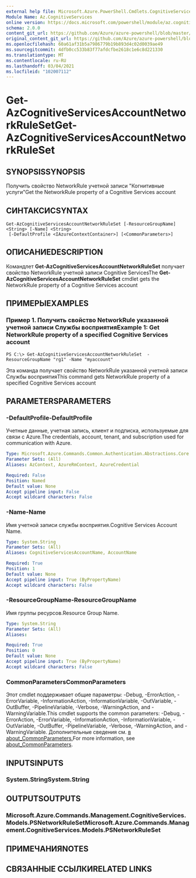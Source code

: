 ```yaml
---
external help file: Microsoft.Azure.PowerShell.Cmdlets.CognitiveServices.dll-Help.xml
Module Name: Az.CognitiveServices
online version: https://docs.microsoft.com/powershell/module/az.cognitiveservices/get-azcognitiveservicesaccountnetworkruleset
schema: 2.0.0
content_git_url: https://github.com/Azure/azure-powershell/blob/master/src/CognitiveServices/CognitiveServices/help/Get-AzCognitiveServicesAccountNetworkRuleSet.md
original_content_git_url: https://github.com/Azure/azure-powershell/blob/master/src/CognitiveServices/CognitiveServices/help/Get-AzCognitiveServicesAccountNetworkRuleSet.md
ms.openlocfilehash: 60a61af31b5a7986779b19b893d4c02d0039ae49
ms.sourcegitcommit: 4dfb0cc533b83f77afdcfbe2618c1e6c8d221330
ms.translationtype: MT
ms.contentlocale: ru-RU
ms.lasthandoff: 03/04/2021
ms.locfileid: "102007112"
---
```

# <span data-ttu-id="af280-101">Get-AzCognitiveServicesAccountNetworkRuleSet</span><span class="sxs-lookup"><span data-stu-id="af280-101">Get-AzCognitiveServicesAccountNetworkRuleSet</span></span>

## <span data-ttu-id="af280-102">SYNOPSIS</span><span class="sxs-lookup"><span data-stu-id="af280-102">SYNOPSIS</span></span>
<span data-ttu-id="af280-103">Получить свойство NetworkRule учетной записи "Когнитивные услуги"</span><span class="sxs-lookup"><span data-stu-id="af280-103">Get the NetworkRule property of a Cognitive Services account</span></span>

## <span data-ttu-id="af280-104">СИНТАКСИС</span><span class="sxs-lookup"><span data-stu-id="af280-104">SYNTAX</span></span>

```
Get-AzCognitiveServicesAccountNetworkRuleSet [-ResourceGroupName] <String> [-Name] <String>
 [-DefaultProfile <IAzureContextContainer>] [<CommonParameters>]
```

## <span data-ttu-id="af280-105">ОПИСАНИЕ</span><span class="sxs-lookup"><span data-stu-id="af280-105">DESCRIPTION</span></span>
<span data-ttu-id="af280-106">Командлет **Get-AzCognitiveServicesAccountNetworkRuleSet** получает свойство NetworkRule учетной записи Cognitive Services</span><span class="sxs-lookup"><span data-stu-id="af280-106">The **Get-AzCognitiveServicesAccountNetworkRuleSet** cmdlet gets the NetworkRule property of a Cognitive Services account</span></span>

## <span data-ttu-id="af280-107">ПРИМЕРЫ</span><span class="sxs-lookup"><span data-stu-id="af280-107">EXAMPLES</span></span>

### <span data-ttu-id="af280-108">Пример 1. Получить свойство NetworkRule указанной учетной записи Службы восприятия</span><span class="sxs-lookup"><span data-stu-id="af280-108">Example 1: Get NetworkRule property of a specified Cognitive Services account</span></span>
```
PS C:\> Get-AzCognitiveServicesAccountNetworkRuleSet  -ResourceGroupName "rg1" -Name "myaccount"
```

<span data-ttu-id="af280-109">Эта команда получает свойство NetworkRule указанной учетной записи Службы восприятия</span><span class="sxs-lookup"><span data-stu-id="af280-109">This command gets NetworkRule property of a specified Cognitive Services account</span></span>

## <span data-ttu-id="af280-110">PARAMETERS</span><span class="sxs-lookup"><span data-stu-id="af280-110">PARAMETERS</span></span>

### <span data-ttu-id="af280-111">-DefaultProfile</span><span class="sxs-lookup"><span data-stu-id="af280-111">-DefaultProfile</span></span>
<span data-ttu-id="af280-112">Учетные данные, учетная запись, клиент и подписка, используемые для связи с Azure.</span><span class="sxs-lookup"><span data-stu-id="af280-112">The credentials, account, tenant, and subscription used for communication with Azure.</span></span>

```yaml
Type: Microsoft.Azure.Commands.Common.Authentication.Abstractions.Core.IAzureContextContainer
Parameter Sets: (All)
Aliases: AzContext, AzureRmContext, AzureCredential

Required: False
Position: Named
Default value: None
Accept pipeline input: False
Accept wildcard characters: False
```

### <span data-ttu-id="af280-113">-Name</span><span class="sxs-lookup"><span data-stu-id="af280-113">-Name</span></span>
<span data-ttu-id="af280-114">Имя учетной записи службы восприятия.</span><span class="sxs-lookup"><span data-stu-id="af280-114">Cognitive Services Account Name.</span></span>

```yaml
Type: System.String
Parameter Sets: (All)
Aliases: CognitiveServicesAccountName, AccountName

Required: True
Position: 1
Default value: None
Accept pipeline input: True (ByPropertyName)
Accept wildcard characters: False
```

### <span data-ttu-id="af280-115">-ResourceGroupName</span><span class="sxs-lookup"><span data-stu-id="af280-115">-ResourceGroupName</span></span>
<span data-ttu-id="af280-116">Имя группы ресурсов.</span><span class="sxs-lookup"><span data-stu-id="af280-116">Resource Group Name.</span></span>

```yaml
Type: System.String
Parameter Sets: (All)
Aliases:

Required: True
Position: 0
Default value: None
Accept pipeline input: True (ByPropertyName)
Accept wildcard characters: False
```

### <span data-ttu-id="af280-117">CommonParameters</span><span class="sxs-lookup"><span data-stu-id="af280-117">CommonParameters</span></span>
<span data-ttu-id="af280-118">Этот cmdlet поддерживает общие параметры: -Debug, -ErrorAction, -ErrorVariable, -InformationAction, -InformationVariable, -OutVariable, -OutBuffer, -PipelineVariable, -Verbose, -WarningAction, and -WarningVariable.</span><span class="sxs-lookup"><span data-stu-id="af280-118">This cmdlet supports the common parameters: -Debug, -ErrorAction, -ErrorVariable, -InformationAction, -InformationVariable, -OutVariable, -OutBuffer, -PipelineVariable, -Verbose, -WarningAction, and -WarningVariable.</span></span> <span data-ttu-id="af280-119">Дополнительные сведения см. [в about_CommonParameters.](http://go.microsoft.com/fwlink/?LinkID=113216)</span><span class="sxs-lookup"><span data-stu-id="af280-119">For more information, see [about_CommonParameters](http://go.microsoft.com/fwlink/?LinkID=113216).</span></span>

## <span data-ttu-id="af280-120">INPUTS</span><span class="sxs-lookup"><span data-stu-id="af280-120">INPUTS</span></span>

### <span data-ttu-id="af280-121">System.String</span><span class="sxs-lookup"><span data-stu-id="af280-121">System.String</span></span>

## <span data-ttu-id="af280-122">OUTPUTS</span><span class="sxs-lookup"><span data-stu-id="af280-122">OUTPUTS</span></span>

### <span data-ttu-id="af280-123">Microsoft.Azure.Commands.Management.CognitiveServices.Models.PSNetworkRuleSet</span><span class="sxs-lookup"><span data-stu-id="af280-123">Microsoft.Azure.Commands.Management.CognitiveServices.Models.PSNetworkRuleSet</span></span>

## <span data-ttu-id="af280-124">ПРИМЕЧАНИЯ</span><span class="sxs-lookup"><span data-stu-id="af280-124">NOTES</span></span>

## <span data-ttu-id="af280-125">СВЯЗАННЫЕ ССЫЛКИ</span><span class="sxs-lookup"><span data-stu-id="af280-125">RELATED LINKS</span></span>

